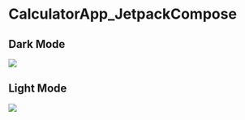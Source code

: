 # CalculatorApp_JetpackCompose

<div class="container" style="display:'flex'">
  
 <h2>Dark Mode</h2>
<img src="https://i.postimg.cc/qR0WVHHV/Calculator1.jpg"/>


<h2>Light Mode</h2>
<img src="https://i.postimg.cc/1tH2y7yg/Calculator2.jpg"/>

  
 </div>

